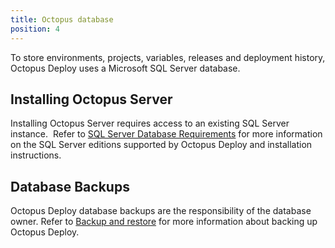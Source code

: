 ```yaml
---
title: Octopus database
position: 4
---
```



To store environments, projects, variables, releases and deployment history, Octopus Deploy uses a Microsoft SQL Server database.

## Installing Octopus Server


Installing Octopus Server requires access to an existing SQL Server instance.  Refer to [SQL Server Database Requirements](/docs/home/installation/installing-octopus/sql-server-database-requirements.md) for more information on the SQL Server editions supported by Octopus Deploy and installation instructions.

## Database Backups


Octopus Deploy database backups are the responsibility of the database owner. Refer to [Backup and restore](/docs/home/administration/backup-and-restore.md) for more information about backing up Octopus Deploy.
